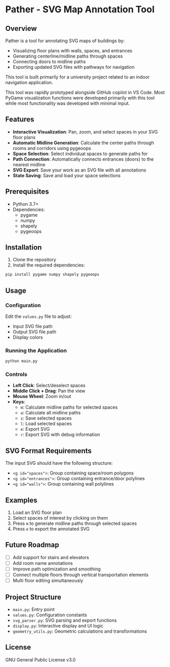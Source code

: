 # Pather - SVG Map Annotation Tool

## Overview

Pather is a tool for annotating SVG maps of buildings by:
- Visualizing floor plans with walls, spaces, and entrances
- Generating centerline/midline paths through spaces
- Connecting doors to midline paths
- Exporting updated SVG files with pathways for navigation

This tool is built primarily for a university project related to an indoor navigation application.

This tool was rapidly prototyped alongside GitHub copilot in VS Code. Most PyGame visualization functions were developed primarily with this tool while most functionality was developed with minimal input.

## Features

- **Interactive Visualization**: Pan, zoom, and select spaces in your SVG floor plans
- **Automatic Midline Generation**: Calculate the center paths through rooms and corridors using pygeoops
- **Space Selection**: Select individual spaces to generate paths for
- **Path Connection**: Automatically connects entrances (doors) to the nearest midline
- **SVG Export**: Save your work as an SVG file with all annotations
- **State Saving**: Save and load your space selections

## Prerequisites

- Python 3.7+
- Dependencies:
  - pygame
  - numpy
  - shapely
  - pygeoops

## Installation

1. Clone the repository
2. Install the required dependencies:

```bash
pip install pygame numpy shapely pygeoops
```

## Usage

### Configuration

Edit the `values.py` file to adjust:
- Input SVG file path
- Output SVG file path
- Display colors

### Running the Application

```bash
python main.py
```

### Controls

- **Left Click**: Select/deselect spaces
- **Middle Click + Drag**: Pan the view
- **Mouse Wheel**: Zoom in/out
- **Keys**:
  - `m`: Calculate midline paths for selected spaces
  - `a`: Calculate all midline paths
  - `s`: Save selected spaces
  - `l`: Load selected spaces
  - `e`: Export SVG
  - `r`: Export SVG with debug information

## SVG Format Requirements

The input SVG should have the following structure:
- `<g id="spaces">`: Group containing space/room polygons
- `<g id="entrances">`: Group containing entrance/door polylines
- `<g id="walls">`: Group containing wall polylines

## Examples

1. Load an SVG floor plan
2. Select spaces of interest by clicking on them
3. Press `m` to generate midline paths through selected spaces
4. Press `e` to export the annotated SVG

## Future Roadmap

- [ ] Add support for stairs and elevators
- [ ] Add room name annotations
- [ ] Improve path optimization and smoothing
- [ ] Connect multiple floors through vertical transportation elements
- [ ] Multi floor editing simultaneously

## Project Structure

- `main.py`: Entry point
- `values.py`: Configuration constants
- `svg_parser.py`: SVG parsing and export functions
- `display.py`: Interactive display and UI logic
- `geometry_utils.py`: Geometric calculations and transformations

## License

GNU General Public License v3.0